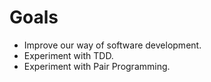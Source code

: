 # Goals

* Improve our way of software development.
* Experiment with TDD.
* Experiment with Pair Programming.


